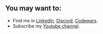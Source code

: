 ## You may want to:
- Find me in [LinkedIn](https://www.linkedin.com/in/ivan-kornasevich-672203202/), [Discord](https://discordapp.com/users/528640845943930910), [Codewars](https://www.codewars.com/users/QuantumDasein).
- Subscribe my [Youtube channel](https://www.youtube.com/channel/UCyhZIw8U9imR7gtYC3DjGyg).


